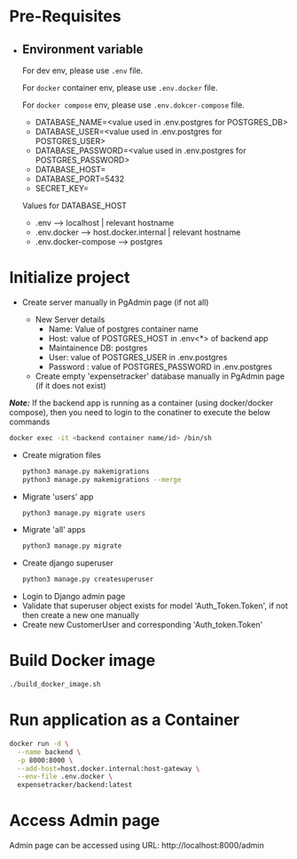 # Pre-Requisites

- ## Environment variable
    For dev env, please use ```.env``` file.
    
    For ```docker``` container env, please use ```.env.docker``` file.
    
    For ```docker compose``` env, please use ```.env.dokcer-compose``` file.
    - DATABASE_NAME=<value used in .env.postgres for POSTGRES_DB>
    - DATABASE_USER=<value used in .env.postgres for POSTGRES_USER>
    - DATABASE_PASSWORD=<value used in .env.postgres for POSTGRES_PASSWORD>
    - DATABASE_HOST=<host>
    - DATABASE_PORT=5432
    - SECRET_KEY=<secret key>

    Values for DATABASE_HOST
    - .env --> localhost | relevant hostname
    - .env.docker --> host.docker.internal | relevant hostname
    - .env.docker-compose --> postgres

# Initialize project

- Create server manually in PgAdmin page (if not all)

    - New Server details
        - Name: Value of postgres container name
        - Host: value of POSTGRES_HOST in .env<*> of backend app
        - Maintainence DB: postgres
        - User: value of POSTGRES_USER in .env.postgres
        - Password : value of POSTGRES_PASSWORD in .env.postgres
    - Create empty 'expensetracker' database manually in PgAdmin page (if it does not exist)

**_Note:_** If the backend app is running as a container (using docker/docker compose), then you need to login to the conatiner to execute the below commands
```bash
docker exec -it <backend container name/id> /bin/sh
```
- Create migration files
    ```bash
    python3 manage.py makemigrations
    python3 manage.py makemigrations --merge
    ```
- Migrate 'users' app
    ```bash
    python3 manage.py migrate users
    ```
- Migrate 'all' apps
    ```bash
    python3 manage.py migrate
    ```
- Create django superuser
    ```bash
    python3 manage.py createsuperuser
    ```
- Login to Django admin page
- Validate that superuser object exists for model 'Auth_Token.Token', if not then create a new one manually
- Create new CustomerUser and corresponding 'Auth_token.Token'

# Build Docker image
```bash
./build_docker_image.sh
```

# Run application as a Container
```bash
docker run -d \
  --name backend \
  -p 8000:8000 \
  --add-host=host.docker.internal:host-gateway \
  --env-file .env.docker \
  expensetracker/backend:latest
```

# Access Admin page
Admin page can be accessed using URL: http://localhost:8000/admin